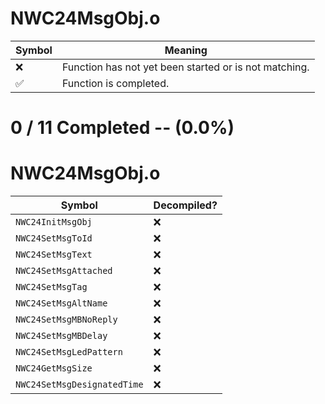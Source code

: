 # NWC24MsgObj.o
| Symbol | Meaning 
| ------------- | ------------- 
| :x: | Function has not yet been started or is not matching. 
| :white_check_mark: | Function is completed. 


# 0 / 11 Completed -- (0.0%)
# NWC24MsgObj.o
| Symbol | Decompiled? |
| ------------- | ------------- |
| `NWC24InitMsgObj` | :x: |
| `NWC24SetMsgToId` | :x: |
| `NWC24SetMsgText` | :x: |
| `NWC24SetMsgAttached` | :x: |
| `NWC24SetMsgTag` | :x: |
| `NWC24SetMsgAltName` | :x: |
| `NWC24SetMsgMBNoReply` | :x: |
| `NWC24SetMsgMBDelay` | :x: |
| `NWC24SetMsgLedPattern` | :x: |
| `NWC24GetMsgSize` | :x: |
| `NWC24SetMsgDesignatedTime` | :x: |
